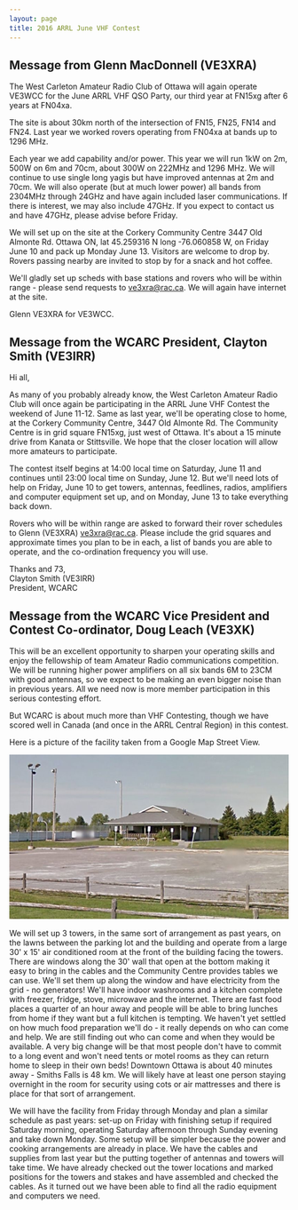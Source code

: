 ```yaml
---
layout: page
title: 2016 ARRL June VHF Contest
---
```


## Message from Glenn MacDonnell (VE3XRA)

The West Carleton Amateur Radio Club of Ottawa will again operate VE3WCC for the June ARRL VHF QSO Party,
our third year at FN15xg after 6 years at FN04xa.

The site is about 30km north of the intersection of FN15, FN25, FN14 and FN24.  Last year we worked rovers operating from FN04xa at bands up to 1296 MHz.

Each year we add capability and/or power.   This year we will run 1kW on 2m, 500W on 6m and 70cm, about 300W on 222MHz and 1296 MHz. We will continue
to use single long yagis but have improved antennas at 2m and 70cm.  We will also operate (but at much lower power) all bands from 2304MHz
through 24GHz and have again included laser communications. If there is interest, we may also include 47GHz. If you expect to contact us and have 47GHz,
please advise before Friday.

We will set up on the site at the Corkery Community Centre 3447 Old Almonte Rd. Ottawa ON,  lat 45.259316 N long -76.060858 W,  on Friday June 10 and pack up Monday June 13.  Visitors are welcome to drop by.  Rovers passing nearby are invited to stop by for a snack and hot coffee.

We'll gladly set up scheds with base stations and rovers who will be within range - please send requests to [ve3xra@rac.ca](mailto:ve3xra@rac.ca).   We will again have internet at the site.

Glenn VE3XRA for VE3WCC.

## Message from the WCARC President, Clayton Smith (VE3IRR)

Hi all,

As many of you probably already know, the West Carleton Amateur Radio Club will once again be participating in the ARRL June VHF Contest the weekend of June 11-12.
Same as last year, we'll be operating close to home, at the Corkery Community Centre, 3447 Old Almonte Rd.  The Community Centre is in grid square FN15xg, just
west of Ottawa. It's about a 15 minute drive from Kanata or Stittsville.  We hope that the closer location will allow more amateurs to participate.

The contest itself begins at 14:00 local time on Saturday, June 11 and continues until 23:00 local time on Sunday, June 12.  But we'll need lots of help on Friday,
June 10 to get towers, antennas, feedlines, radios, amplifiers and computer equipment set up, and on Monday, June 13 to take everything back down.

Rovers who will be within range are asked to forward their rover schedules to Glenn (VE3XRA) [ve3xra@rac.ca](mailto:ve3xra@rac.ca). Please include the grid squares and approximate times you
plan to be in each, a list of bands you are able to operate, and the co-ordination frequency you will use.

Thanks and 73,  
Clayton Smith (VE3IRR)  
President, WCARC

## Message from the WCARC Vice President and Contest Co-ordinator, Doug Leach (VE3XK)

This will be an excellent opportunity to sharpen your
operating skills and enjoy the fellowship of team Amateur Radio communications competition. We will be
running higher power amplifiers on all six bands 6M to 23CM with good
antennas, so we expect to be making an even bigger noise than in
previous years. All we need now is more member participation in this
serious contesting effort.

But WCARC is about much more than VHF Contesting, though we have scored
well in Canada (and once in the ARRL Central Region) in this contest.

Here is a picture of the facility taken from a Google Map Street View.

![Corkery Community Centre](images/corkery_community_centre_small.jpg)

We will set up 3 towers, in the same sort of arrangement as past years, on the lawns between the parking lot and the building and operate from a large
30' x 15' air conditioned room at the front of the building facing the towers. There are windows along the 30' wall that open at the bottom making it
easy to bring in the cables and the Community Centre provides tables we can use.  We'll set them up along the window and have electricity from the grid -
no generators!  We'll have indoor washrooms and a kitchen complete with freezer, fridge, stove, microwave and the internet.  There are fast food places
a quarter of an hour away and people will be able to bring lunches from home if they want but a full kitchen is tempting.  We haven't yet settled on how
much food preparation we'll do - it really depends on who can come and help.  We are still finding out who can come and when they would be available.  A
very big change will be that most people don't have to commit to a long event and won't need tents or motel rooms as they can return home to sleep in
their own beds!  Downtown Ottawa is about 40 minutes away - Smiths Falls is 48 km.  We will likely have at least one person staying overnight in the
room for security using cots or air mattresses and there is place for that sort of arrangement.

We will have the facility from Friday through Monday and plan a similar schedule as past years: set-up on Friday with finishing setup if required Saturday
morning, operating Saturday afternoon through Sunday evening and take down Monday.  Some setup will be simpler because the power and cooking arrangements
are already in place.  We have the cables and supplies from last year but the putting together of antennas and
towers will take time.  We have already checked out the tower locations and marked positions for the towers and stakes and have assembled
and checked the cables.  As it turned out we have been able to find all the radio equipment and computers we need.
